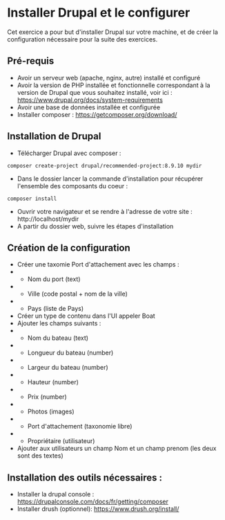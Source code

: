 # Installer Drupal et le configurer

Cet exercice a pour but d'installer Drupal sur votre machine, et de créer la configuration nécessaire pour la suite des exercices.

## Pré-requis

* Avoir un serveur web (apache, nginx, autre) installé et configuré
* Avoir la version de PHP installée et fonctionnelle correspondant à la version de Drupal que vous souhaitez installé, voir ici : https://www.drupal.org/docs/system-requirements 
* Avoir une base de données installée et configurée 
* Installer composer : https://getcomposer.org/download/ 

## Installation de Drupal

* Télécharger Drupal avec composer :
```
composer create-project drupal/recommended-project:8.9.10 mydir
```
* Dans le dossier lancer la commande d'installation pour récupérer l'ensemble des composants du coeur :
```
composer install
```
* Ouvrir votre navigateur et se rendre à l'adresse de votre site :
http://localhost/mydir
* A partir du dossier web, suivre les étapes d'installation

## Création de la configuration

* Créer une taxomie Port d'attachement avec les champs :
* * Nom du port (text)
* * Ville (code postal + nom de la ville)
* * Pays (liste de Pays)
* Créer un type de contenu dans l'UI appeler Boat
* Ajouter les champs suivants :
* * Nom du bateau (text)
* * Longueur du bateau (number)
* * Largeur du bateau (number)
* * Hauteur (number)
* * Prix (number)
* * Photos (images)
* * Port d'attachement (taxonomie libre)
* * Propriétaire (utilisateur)
* Ajouter aux utilisateurs un champ Nom et un champ prenom (les deux sont des textes)

## Installation des outils nécessaires :
* Installer la drupal console : 
https://drupalconsole.com/docs/fr/getting/composer
* Installer drush (optionnel):
https://www.drush.org/install/ 

